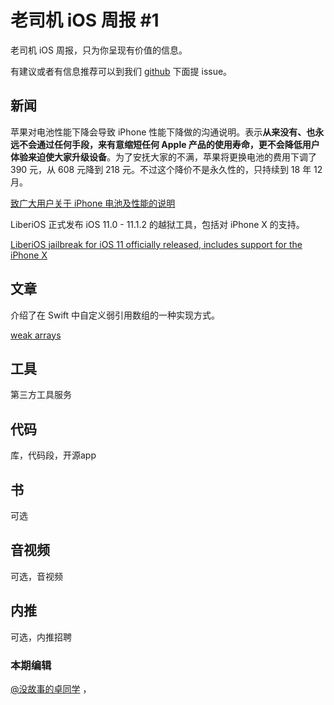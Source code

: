 # 老司机 iOS 周报 #1

老司机 iOS 周报，只为你呈现有价值的信息。

有建议或者有信息推荐可以到我们 [github](https://github.com/SwiftOldDriver/iOS-Weekly) 下面提 issue。

## 新闻

苹果对电池性能下降会导致 iPhone 性能下降做的沟通说明。表示**从来没有、也永远不会通过任何手段，来有意缩短任何 Apple 产品的使用寿命，更不会降低用户体验来迫使大家升级设备**。为了安抚大家的不满，苹果将更换电池的费用下调了 390 元，从 608 元降到 218 元。不过这个降价不是永久性的，只持续到 18 年 12 月。

[致广大用户关于 iPhone 电池及性能的说明](https://www.apple.com/cn/iphone-battery-and-performance/)

LiberiOS 正式发布 iOS 11.0 - 11.1.2	的越狱工具，包括对 iPhone X 的支持。

[LiberiOS jailbreak for iOS 11 officially released, includes support for the iPhone X](https://www.modmy.com/liberty-jailbreak-ios-11-released-includes-cydia-and-support-iphone-x)


## 文章

介绍了在 Swift 中自定义弱引用数组的一种实现方式。

[weak arrays](https://www.objc.io/blog/2017/12/28/weak-arrays/)

## 工具

第三方工具服务

## 代码

库，代码段，开源app

## 书

可选

## 音视频

可选，音视频

## 内推

可选，内推招聘

### 本期编辑

[@没故事的卓同学](https://weibo.com/1926303682/profile) ，